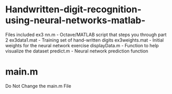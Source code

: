 # Handwritten-digit-recognition-using-neural-networks-matlab-

Files included 
ex3 nn.m - Octave/MATLAB script that steps you through part 2
ex3data1.mat - Training set of hand-written digits
ex3weights.mat - Initial weights for the neural network exercise
displayData.m - Function to help visualize the dataset
predict.m - Neural network prediction function


# main.m 
Do Not Change the main.m File
